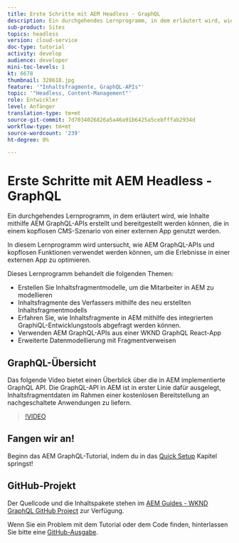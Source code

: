 ```yaml
---
title: Erste Schritte mit AEM Headless - GraphQL
description: Ein durchgehendes Lernprogramm, in dem erläutert wird, wie Inhalte mithilfe AEM GraphQL-APIs erstellt und bereitgestellt werden.
sub-product: Sites
topics: headless
version: cloud-service
doc-type: tutorial
activity: develop
audience: developer
mini-toc-levels: 1
kt: 6678
thumbnail: 328618.jpg
feature: '"Inhaltsfragmente, GraphQL-APIs"'
topic: '"Headless, Content-Management"'
role: Entwickler
level: Anfänger
translation-type: tm+mt
source-git-commit: 7d7034026826a5a46a91b6425a5cebfffab2934d
workflow-type: tm+mt
source-wordcount: '239'
ht-degree: 0%

---
```



# Erste Schritte mit AEM Headless - GraphQL

Ein durchgehendes Lernprogramm, in dem erläutert wird, wie Inhalte mithilfe AEM GraphQL-APIs erstellt und bereitgestellt werden können, die in einem kopflosen CMS-Szenario von einer externen App genutzt werden.

In diesem Lernprogramm wird untersucht, wie AEM GraphQL-APIs und kopflosen Funktionen verwendet werden können, um die Erlebnisse in einer externen App zu optimieren.

Dieses Lernprogramm behandelt die folgenden Themen:

* Erstellen Sie Inhaltsfragmentmodelle, um die Mitarbeiter in AEM zu modellieren
* Inhaltsfragmente des Verfassers mithilfe des neu erstellten Inhaltsfragmentmodells
* Erfahren Sie, wie Inhaltsfragmente in AEM mithilfe des integrierten GraphiQL-Entwicklungstools abgefragt werden können.
* Verwenden AEM GraphQL-APIs aus einer WKND GraphQL React-App
* Erweiterte Datenmodellierung mit Fragmentverweisen

## GraphQL-Übersicht

Das folgende Video bietet einen Überblick über die in AEM implementierte GraphQL API. Die GraphQL-API in AEM ist in erster Linie dafür ausgelegt, Inhaltsfragmentdaten im Rahmen einer kostenlosen Bereitstellung an nachgeschaltete Anwendungen zu liefern.

>[!VIDEO](https://video.tv.adobe.com/v/328618/?quality=12&learn=on)

## Fangen wir an!

Beginn das AEM GraphQL-Tutorial, indem du in das [Quick Setup](./setup.md) Kapitel springst!

## GitHub-Projekt

Der Quellcode und die Inhaltspakete stehen im [AEM Guides - WKND GraphQL GitHub Project](https://github.com/adobe/aem-guides-wknd-graphql) zur Verfügung.

Wenn Sie ein Problem mit dem Tutorial oder dem Code finden, hinterlassen Sie bitte eine [GitHub-Ausgabe](https://github.com/adobe/aem-guides-wknd-graphql/issues).
